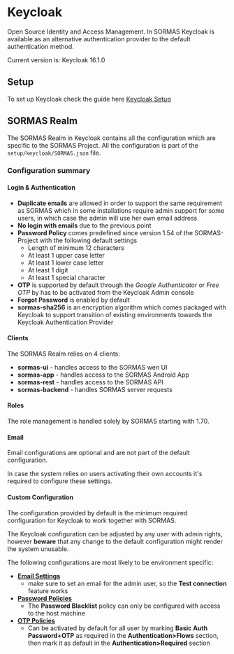 # Keycloak

Open Source Identity and Access Management.
In SORMAS Keycloak is available as an alternative authentication provider to the default authentication method.

Current version is: Keycloak 16.1.0

## Setup

To set up Keycloak check the guide here [Keycloak Setup](../../docs/SERVER_SETUP.md#keycloak-server)

## SORMAS Realm

The SORMAS Realm in Keycloak contains all the configuration which are specific to the SORMAS Project.
All the configuration is part of the `setup/keycloak/SORMAS.json` file.

### Configuration summary

#### Login & Authentication

* **Duplicate emails** are allowed in order to support the same requirement as SORMAS which in some installations require
admin support for some users, in which case the admin will use her own email address
* **No login with emails** due to the previous point
* **Password Policy** comes predefined since version 1.54 of the SORMAS-Project with the following default settings
  * Length of minimum 12 characters
  * At least 1 upper case letter
  * At least 1 lower case letter
  * At least 1 digit
  * At least 1 special character
* **OTP** is supported by default through the *Google Authenticator* or *Free OTP* by has to be activated from the
  Keycloak Admin console
* **Forgot Password** is enabled by default
* **sormas-sha256** is an encryption algorithm which comes packaged with Keycloak to support transition of existing
  environments towards the Keycloak Authentication Provider

#### Clients

The SORMAS Realm relies on 4 clients:

* **sormas-ui** - handles access to the SORMAS wen UI
* **sormas-app** - handles access to the SORMAS Android App
* **sormas-rest** - handles access to the SORMAS API
* **sormas-backend** - handles SORMAS server requests

#### Roles

The role management is handled solely by SORMAS starting with 1.70.

#### Email

Email configurations are optional and are not part of the default configuration.

In case the system relies on users activating their own accounts it's required to configure these settings.

#### Custom Configuration

The configuration provided by default is the minimum required configuration for Keycloak to work together with SORMAS.

The Keycloak configuration can be adjusted by any user with admin rights, however **beware** that any change to the default
configuration might render the system unusable.

The following configurations are most likely to be environment specific:

* **[Email Settings](https://www.keycloak.org/docs/16.1/server_admin/#_email)**
  * make sure to set an email for the admin user, so the **Test connection** feature works
* **[Password Policies](https://www.keycloak.org/docs/16.1/server_admin/#_password-policies)**
  * The **Password Blacklist** policy can only be configured with access to the host machine
* **[OTP Policies](https://www.keycloak.org/docs/16.1/server_admin/#otp-policies)**
  * Can be activated by default for all user by marking **Basic Auth Password+OTP** as required in the
    **Authentication>Flows** section, then mark it as default in the **Authentication>Required** section
